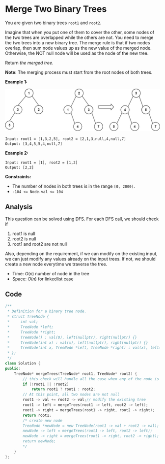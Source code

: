 

# Merge Two Binary Trees

You are given two binary trees `root1` and `root2`.

Imagine that when you put one of them to cover the other, some nodes of the two trees are overlapped while the others are not. You need to merge the two trees into a new binary tree. The merge rule is that if two nodes overlap, then sum node values up as the new value of the merged node. Otherwise, the NOT null node will be used as the node of the new tree.

Return *the merged tree*.

**Note:** The merging process must start from the root nodes of both trees.

 

**Example 1:**

![img](resources/merge.jpeg)

```
Input: root1 = [1,3,2,5], root2 = [2,1,3,null,4,null,7]
Output: [3,4,5,5,4,null,7]
```

**Example 2:**

```
Input: root1 = [1], root2 = [1,2]
Output: [2,2]
```

 

**Constraints:**

- The number of nodes in both trees is in the range `[0, 2000]`.
- `-104 <= Node.val <= 104`

## Analysis

This question can be solved using DFS. For each DFS call, we should check if

1. root1 is null
2. root2 is null
3. root1 and root2 are not null

Also, depending on the requirement, if we can modify on the existing input, we can just modify any values already on the input trees. If not, we should create a new node everytime we traverse the tree.

* Time: $O(n)$ number of node in the tree
* Space: $O(n)$ for linkedlist case

## Code

```c++
/**
 * Definition for a binary tree node.
 * struct TreeNode {
 *     int val;
 *     TreeNode *left;
 *     TreeNode *right;
 *     TreeNode() : val(0), left(nullptr), right(nullptr) {}
 *     TreeNode(int x) : val(x), left(nullptr), right(nullptr) {}
 *     TreeNode(int x, TreeNode *left, TreeNode *right) : val(x), left(left), right(right) {}
 * };
 */
class Solution {
public:
    TreeNode* mergeTrees(TreeNode* root1, TreeNode* root2) {
      	// this check will handle all the case when any of the node is null
        if (!root1 || !root2) 
            return root1 ? root1 : root2;
      	// At this point, all two nodes are not null
        root1 -> val += root2 -> val;// modify the existing tree
        root1 -> left = mergeTrees(root1 -> left, root2 -> left);
        root1 -> right = mergeTrees(root1 -> right, root2 -> right);
        return root1;
      	/* create new node
      	TreeNode *newNode = new TreeNode(root1 -> val + root2 -> val);
        newNode -> left = mergeTrees(root1 -> left, root2 -> left);
        newNode -> right = mergeTrees(root1 -> right, root2 -> right);
        return newNode;
        */
    }
};
```

